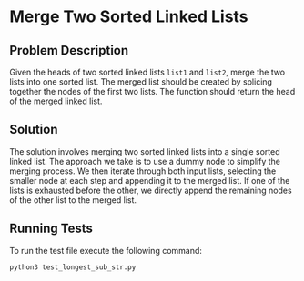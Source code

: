 # Merge Two Sorted Linked Lists

## Problem Description

Given the heads of two sorted linked lists `list1` and `list2`, merge the two lists into one sorted list. The merged list should be created by splicing together the nodes of the first two lists. The function should return the head of the merged linked list.

## Solution

The solution involves merging two sorted linked lists into a single sorted linked list. The approach we take is to use a dummy node to simplify the merging process. We then iterate through both input lists, selecting the smaller node at each step and appending it to the merged list. If one of the lists is exhausted before the other, we directly append the remaining nodes of the other list to the merged list.

## Running Tests

To run the test file execute the following command:

```bash
python3 test_longest_sub_str.py
```
